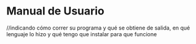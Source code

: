 # Manual de Usuario

//indicando cómo correr su programa y qué se obtiene de salida, en qué lenguaje lo hizo y qué tengo que instalar para que funcione

